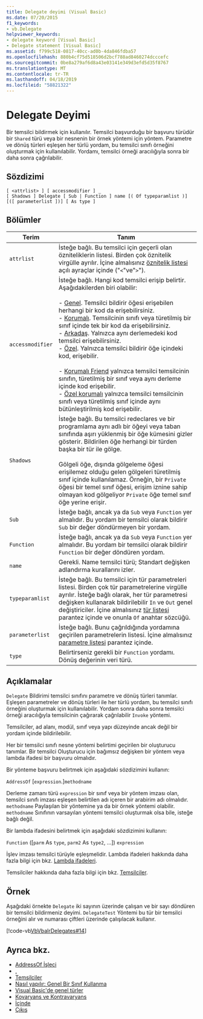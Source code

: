 ```yaml
---
title: Delegate deyimi (Visual Basic)
ms.date: 07/20/2015
f1_keywords:
- vb.Delegate
helpviewer_keywords:
- delegate keyword [Visual Basic]
- Delegate statement [Visual Basic]
ms.assetid: f799c518-0817-40cc-ad0b-4da846fdba57
ms.openlocfilehash: 880b4cf75d518506d2bcf788ad8460274dcccefc
ms.sourcegitcommit: 0be8a279af6d8a43e03141e349d3efd5d35f8767
ms.translationtype: MT
ms.contentlocale: tr-TR
ms.lasthandoff: 04/18/2019
ms.locfileid: "58821322"
---
```

# <a name="delegate-statement"></a>Delegate Deyimi
Bir temsilci bildirmek için kullanılır. Temsilci başvurduğu bir başvuru türüdür bir `Shared` türü veya bir nesnenin bir örnek yöntemi için yöntem. Parametre ve dönüş türleri eşleşen her türlü yordam, bu temsilci sınıfı örneğini oluşturmak için kullanılabilir. Yordamı, temsilci örneği aracılığıyla sonra bir daha sonra çağrılabilir.  
  
## <a name="syntax"></a>Sözdizimi  
  
```  
[ <attrlist> ] [ accessmodifier ] _  
[ Shadows ] Delegate [ Sub | Function ] name [( Of typeparamlist )] [([ parameterlist ])] [ As type ]  
```  
  
## <a name="parts"></a>Bölümler  
  
|Terim|Tanım|  
|---|---|  
|`attrlist`|İsteğe bağlı. Bu temsilci için geçerli olan özniteliklerin listesi. Birden çok öznitelik virgülle ayrılır. İçine almalısınız [öznitelik listesi](../../../visual-basic/language-reference/statements/attribute-list.md) açılı ayraçlar içinde ("`<`"ve"`>`").|  
|`accessmodifier`|İsteğe bağlı. Hangi kod temsilci erişip belirtir. Aşağıdakilerden biri olabilir:<br /><br /> - [Genel](../../../visual-basic/language-reference/modifiers/public.md). Temsilci bildirir öğesi erişebilen herhangi bir kod da erişebilirsiniz.<br />-   [Korumalı](../../../visual-basic/language-reference/modifiers/protected.md). Temsilcinin sınıfı veya türetilmiş bir sınıf içinde tek bir kod da erişebilirsiniz.<br />-   [Arkadaş](../../../visual-basic/language-reference/modifiers/friend.md). Yalnızca aynı derlemedeki kod temsilci erişebilirsiniz.<br />- [Özel](../../../visual-basic/language-reference/modifiers/private.md). Yalnızca temsilci bildirir öğe içindeki kod, erişebilir.<br /><br /> - [Korumalı Friend](../../language-reference/modifiers/protected-friend.md) yalnızca temsilci temsilcinin sınıfın, türetilmiş bir sınıf veya aynı derleme içinde kod erişebilir. <br />- [Özel korumalı](../../language-reference/modifiers/private-protected.md) yalnızca temsilci temsilcinin sınıfı veya türetilmiş sınıf içinde aynı bütünleştirilmiş kod erişebilir. |  
|`Shadows`|İsteğe bağlı. Bu temsilci redeclares ve bir programlama aynı adlı bir öğeyi veya taban sınıfında aşırı yüklenmiş bir öğe kümesini gizler gösterir. Bildirilen öğe herhangi bir türden başka bir tür ile gölge.<br /><br /> Gölgeli öğe, dışında gölgeleme öğesi erişilemez olduğu gelen gölgeleri türetilmiş sınıf içinde kullanılamaz. Örneğin, bir `Private` öğesi bir temel sınıf öğesi, erişim iznine sahip olmayan kod gölgeliyor `Private` öğe temel sınıf öğe yerine erişir.|  
|`Sub`|İsteğe bağlı, ancak ya da `Sub` veya `Function` yer almalıdır. Bu yordam bir temsilci olarak bildirir `Sub` bir değer döndürmeyen bir yordam.|  
|`Function`|İsteğe bağlı, ancak ya da `Sub` veya `Function` yer almalıdır. Bu yordam bir temsilci olarak bildirir `Function` bir değer döndüren yordam.|  
|`name`|Gerekli. Name temsilci türü; Standart değişken adlandırma kurallarını izler.|  
|`typeparamlist`|İsteğe bağlı. Bu temsilci için tür parametreleri listesi. Birden çok tür parametrelerine virgülle ayrılır. İsteğe bağlı olarak, her tür parametresi değişken kullanarak bildirilebilir `In` ve `Out` genel değiştiriciler. İçine almalısınız [tür listesi](../../../visual-basic/language-reference/statements/type-list.md) parantez içinde ve onunla `Of` anahtar sözcüğü.|  
|`parameterlist`|İsteğe bağlı. Bunu çağrıldığında yordamına geçirilen parametrelerin listesi. İçine almalısınız [parametre listesi](../../../visual-basic/language-reference/statements/parameter-list.md) parantez içinde.|  
|`type`|Belirtirseniz gerekli bir `Function` yordamı. Dönüş değerinin veri türü.|  
  
## <a name="remarks"></a>Açıklamalar  
 `Delegate` Bildirimi temsilci sınıfını parametre ve dönüş türleri tanımlar. Eşleşen parametreler ve dönüş türleri ile her türlü yordam, bu temsilci sınıfı örneğini oluşturmak için kullanılabilir. Yordam sonra daha sonra temsilci örneği aracılığıyla temsilcinin çağırarak çağrılabilir `Invoke` yöntemi.  
  
 Temsilciler, ad alanı, modül, sınıf veya yapı düzeyinde ancak değil bir yordam içinde bildirilebilir.  
  
 Her bir temsilci sınıfı nesne yöntemi belirtimi geçirilen bir oluşturucu tanımlar. Bir temsilci Oluşturucu için bağımsız değişken bir yöntem veya lambda ifadesi bir başvuru olmalıdır.  
  
 Bir yönteme başvuru belirtmek için aşağıdaki sözdizimini kullanın:  
  
 `AddressOf` [`expression`.]`methodname`  
  
 Derleme zamanı türü `expression` bir sınıf veya bir yöntem imzası olan, temsilci sınıfı imzası eşleşen belirtilen adı içeren bir arabirim adı olmalıdır. `methodname` Paylaşılan bir yöntemine ya da bir örnek yöntemi olabilir. `methodname` Sınıfının varsayılan yöntemi temsilci oluşturmak olsa bile, isteğe bağlı değil.  
  
 Bir lambda ifadesini belirtmek için aşağıdaki sözdizimini kullanın:  
  
 `Function` ([`parm` As `type`, `parm2` As `type2`, ...]) `expression`  
  
 İşlev imzası temsilci türüyle eşleşmelidir. Lambda ifadeleri hakkında daha fazla bilgi için bkz. [Lambda ifadeleri](../../../visual-basic/programming-guide/language-features/procedures/lambda-expressions.md).  
  
 Temsilciler hakkında daha fazla bilgi için bkz. [Temsilciler](../../../visual-basic/programming-guide/language-features/delegates/index.md).  
  
## <a name="example"></a>Örnek  
 Aşağıdaki örnekte `Delegate` iki sayının üzerinde çalışan ve bir sayı döndüren bir temsilci bildirmeniz deyimi. `DelegateTest` Yöntemi bu tür bir temsilci örneğini alır ve numarası çiftleri üzerinde çalışılacak kullanır.  
  
 [!code-vb[VbVbalrDelegates#14](~/samples/snippets/visualbasic/VS_Snippets_VBCSharp/VbVbalrDelegates/VB/Class1.vb#14)]  
  
## <a name="see-also"></a>Ayrıca bkz.

- [AddressOf İşleci](../../../visual-basic/language-reference/operators/addressof-operator.md)
- [,](../../../visual-basic/language-reference/statements/of-clause.md)
- [Temsilciler](../../../visual-basic/programming-guide/language-features/delegates/index.md)
- [Nasıl yapılır: Genel Bir Sınıf Kullanma](../../../visual-basic/programming-guide/language-features/data-types/how-to-use-a-generic-class.md)
- [Visual Basic'de genel türler](../../../visual-basic/programming-guide/language-features/data-types/generic-types.md)
- [Kovaryans ve Kontravaryans](../../programming-guide/concepts/covariance-contravariance/index.md)
- [İçinde](../../../visual-basic/language-reference/modifiers/in-generic-modifier.md)
- [Çıkış](../../../visual-basic/language-reference/modifiers/out-generic-modifier.md)
